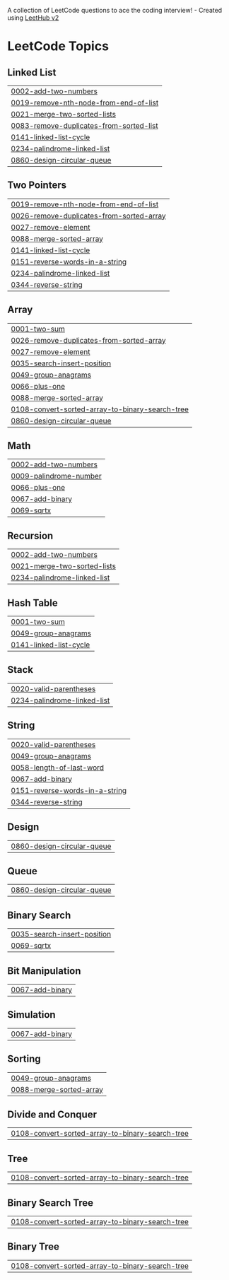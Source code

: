 A collection of LeetCode questions to ace the coding interview! - Created using [LeetHub v2](https://github.com/arunbhardwaj/LeetHub-2.0)
<!---LeetCode Topics Start-->
# LeetCode Topics
## Linked List
|  |
| ------- |
| [0002-add-two-numbers](https://github.com/Adithyan66/Leetcode_By_Adithyan/tree/master/0002-add-two-numbers) |
| [0019-remove-nth-node-from-end-of-list](https://github.com/Adithyan66/Leetcode_By_Adithyan/tree/master/0019-remove-nth-node-from-end-of-list) |
| [0021-merge-two-sorted-lists](https://github.com/Adithyan66/Leetcode_By_Adithyan/tree/master/0021-merge-two-sorted-lists) |
| [0083-remove-duplicates-from-sorted-list](https://github.com/Adithyan66/Leetcode_By_Adithyan/tree/master/0083-remove-duplicates-from-sorted-list) |
| [0141-linked-list-cycle](https://github.com/Adithyan66/Leetcode_By_Adithyan/tree/master/0141-linked-list-cycle) |
| [0234-palindrome-linked-list](https://github.com/Adithyan66/Leetcode_By_Adithyan/tree/master/0234-palindrome-linked-list) |
| [0860-design-circular-queue](https://github.com/Adithyan66/Leetcode_By_Adithyan/tree/master/0860-design-circular-queue) |
## Two Pointers
|  |
| ------- |
| [0019-remove-nth-node-from-end-of-list](https://github.com/Adithyan66/Leetcode_By_Adithyan/tree/master/0019-remove-nth-node-from-end-of-list) |
| [0026-remove-duplicates-from-sorted-array](https://github.com/Adithyan66/Leetcode_By_Adithyan/tree/master/0026-remove-duplicates-from-sorted-array) |
| [0027-remove-element](https://github.com/Adithyan66/Leetcode_By_Adithyan/tree/master/0027-remove-element) |
| [0088-merge-sorted-array](https://github.com/Adithyan66/Leetcode_By_Adithyan/tree/master/0088-merge-sorted-array) |
| [0141-linked-list-cycle](https://github.com/Adithyan66/Leetcode_By_Adithyan/tree/master/0141-linked-list-cycle) |
| [0151-reverse-words-in-a-string](https://github.com/Adithyan66/Leetcode_By_Adithyan/tree/master/0151-reverse-words-in-a-string) |
| [0234-palindrome-linked-list](https://github.com/Adithyan66/Leetcode_By_Adithyan/tree/master/0234-palindrome-linked-list) |
| [0344-reverse-string](https://github.com/Adithyan66/Leetcode_By_Adithyan/tree/master/0344-reverse-string) |
## Array
|  |
| ------- |
| [0001-two-sum](https://github.com/Adithyan66/Leetcode_By_Adithyan/tree/master/0001-two-sum) |
| [0026-remove-duplicates-from-sorted-array](https://github.com/Adithyan66/Leetcode_By_Adithyan/tree/master/0026-remove-duplicates-from-sorted-array) |
| [0027-remove-element](https://github.com/Adithyan66/Leetcode_By_Adithyan/tree/master/0027-remove-element) |
| [0035-search-insert-position](https://github.com/Adithyan66/Leetcode_By_Adithyan/tree/master/0035-search-insert-position) |
| [0049-group-anagrams](https://github.com/Adithyan66/Leetcode_By_Adithyan/tree/master/0049-group-anagrams) |
| [0066-plus-one](https://github.com/Adithyan66/Leetcode_By_Adithyan/tree/master/0066-plus-one) |
| [0088-merge-sorted-array](https://github.com/Adithyan66/Leetcode_By_Adithyan/tree/master/0088-merge-sorted-array) |
| [0108-convert-sorted-array-to-binary-search-tree](https://github.com/Adithyan66/Leetcode_By_Adithyan/tree/master/0108-convert-sorted-array-to-binary-search-tree) |
| [0860-design-circular-queue](https://github.com/Adithyan66/Leetcode_By_Adithyan/tree/master/0860-design-circular-queue) |
## Math
|  |
| ------- |
| [0002-add-two-numbers](https://github.com/Adithyan66/Leetcode_By_Adithyan/tree/master/0002-add-two-numbers) |
| [0009-palindrome-number](https://github.com/Adithyan66/Leetcode_By_Adithyan/tree/master/0009-palindrome-number) |
| [0066-plus-one](https://github.com/Adithyan66/Leetcode_By_Adithyan/tree/master/0066-plus-one) |
| [0067-add-binary](https://github.com/Adithyan66/Leetcode_By_Adithyan/tree/master/0067-add-binary) |
| [0069-sqrtx](https://github.com/Adithyan66/Leetcode_By_Adithyan/tree/master/0069-sqrtx) |
## Recursion
|  |
| ------- |
| [0002-add-two-numbers](https://github.com/Adithyan66/Leetcode_By_Adithyan/tree/master/0002-add-two-numbers) |
| [0021-merge-two-sorted-lists](https://github.com/Adithyan66/Leetcode_By_Adithyan/tree/master/0021-merge-two-sorted-lists) |
| [0234-palindrome-linked-list](https://github.com/Adithyan66/Leetcode_By_Adithyan/tree/master/0234-palindrome-linked-list) |
## Hash Table
|  |
| ------- |
| [0001-two-sum](https://github.com/Adithyan66/Leetcode_By_Adithyan/tree/master/0001-two-sum) |
| [0049-group-anagrams](https://github.com/Adithyan66/Leetcode_By_Adithyan/tree/master/0049-group-anagrams) |
| [0141-linked-list-cycle](https://github.com/Adithyan66/Leetcode_By_Adithyan/tree/master/0141-linked-list-cycle) |
## Stack
|  |
| ------- |
| [0020-valid-parentheses](https://github.com/Adithyan66/Leetcode_By_Adithyan/tree/master/0020-valid-parentheses) |
| [0234-palindrome-linked-list](https://github.com/Adithyan66/Leetcode_By_Adithyan/tree/master/0234-palindrome-linked-list) |
## String
|  |
| ------- |
| [0020-valid-parentheses](https://github.com/Adithyan66/Leetcode_By_Adithyan/tree/master/0020-valid-parentheses) |
| [0049-group-anagrams](https://github.com/Adithyan66/Leetcode_By_Adithyan/tree/master/0049-group-anagrams) |
| [0058-length-of-last-word](https://github.com/Adithyan66/Leetcode_By_Adithyan/tree/master/0058-length-of-last-word) |
| [0067-add-binary](https://github.com/Adithyan66/Leetcode_By_Adithyan/tree/master/0067-add-binary) |
| [0151-reverse-words-in-a-string](https://github.com/Adithyan66/Leetcode_By_Adithyan/tree/master/0151-reverse-words-in-a-string) |
| [0344-reverse-string](https://github.com/Adithyan66/Leetcode_By_Adithyan/tree/master/0344-reverse-string) |
## Design
|  |
| ------- |
| [0860-design-circular-queue](https://github.com/Adithyan66/Leetcode_By_Adithyan/tree/master/0860-design-circular-queue) |
## Queue
|  |
| ------- |
| [0860-design-circular-queue](https://github.com/Adithyan66/Leetcode_By_Adithyan/tree/master/0860-design-circular-queue) |
## Binary Search
|  |
| ------- |
| [0035-search-insert-position](https://github.com/Adithyan66/Leetcode_By_Adithyan/tree/master/0035-search-insert-position) |
| [0069-sqrtx](https://github.com/Adithyan66/Leetcode_By_Adithyan/tree/master/0069-sqrtx) |
## Bit Manipulation
|  |
| ------- |
| [0067-add-binary](https://github.com/Adithyan66/Leetcode_By_Adithyan/tree/master/0067-add-binary) |
## Simulation
|  |
| ------- |
| [0067-add-binary](https://github.com/Adithyan66/Leetcode_By_Adithyan/tree/master/0067-add-binary) |
## Sorting
|  |
| ------- |
| [0049-group-anagrams](https://github.com/Adithyan66/Leetcode_By_Adithyan/tree/master/0049-group-anagrams) |
| [0088-merge-sorted-array](https://github.com/Adithyan66/Leetcode_By_Adithyan/tree/master/0088-merge-sorted-array) |
## Divide and Conquer
|  |
| ------- |
| [0108-convert-sorted-array-to-binary-search-tree](https://github.com/Adithyan66/Leetcode_By_Adithyan/tree/master/0108-convert-sorted-array-to-binary-search-tree) |
## Tree
|  |
| ------- |
| [0108-convert-sorted-array-to-binary-search-tree](https://github.com/Adithyan66/Leetcode_By_Adithyan/tree/master/0108-convert-sorted-array-to-binary-search-tree) |
## Binary Search Tree
|  |
| ------- |
| [0108-convert-sorted-array-to-binary-search-tree](https://github.com/Adithyan66/Leetcode_By_Adithyan/tree/master/0108-convert-sorted-array-to-binary-search-tree) |
## Binary Tree
|  |
| ------- |
| [0108-convert-sorted-array-to-binary-search-tree](https://github.com/Adithyan66/Leetcode_By_Adithyan/tree/master/0108-convert-sorted-array-to-binary-search-tree) |
<!---LeetCode Topics End-->